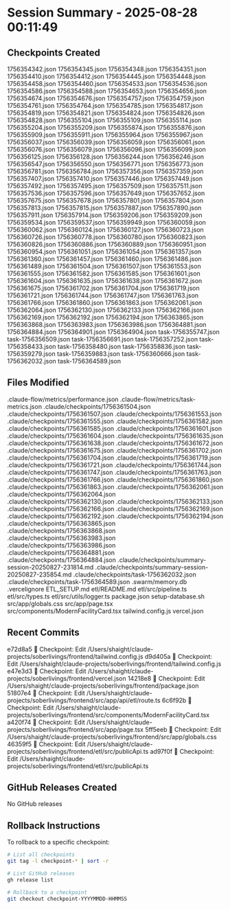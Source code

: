 # Session Summary - 2025-08-28 00:11:49

## Checkpoints Created
1756354342.json
1756354345.json
1756354348.json
1756354351.json
1756354410.json
1756354412.json
1756354445.json
1756354448.json
1756354458.json
1756354460.json
1756354533.json
1756354536.json
1756354586.json
1756354588.json
1756354653.json
1756354656.json
1756354674.json
1756354676.json
1756354757.json
1756354759.json
1756354761.json
1756354764.json
1756354785.json
1756354817.json
1756354819.json
1756354821.json
1756354824.json
1756354826.json
1756354828.json
1756355104.json
1756355109.json
1756355114.json
1756355204.json
1756355209.json
1756355874.json
1756355876.json
1756355909.json
1756355911.json
1756355964.json
1756355967.json
1756356037.json
1756356039.json
1756356059.json
1756356061.json
1756356076.json
1756356079.json
1756356096.json
1756356099.json
1756356125.json
1756356128.json
1756356244.json
1756356246.json
1756356547.json
1756356550.json
1756356771.json
1756356773.json
1756356781.json
1756356784.json
1756357356.json
1756357359.json
1756357407.json
1756357410.json
1756357446.json
1756357449.json
1756357492.json
1756357495.json
1756357509.json
1756357511.json
1756357536.json
1756357596.json
1756357649.json
1756357652.json
1756357675.json
1756357678.json
1756357801.json
1756357804.json
1756357813.json
1756357815.json
1756357887.json
1756357890.json
1756357911.json
1756357914.json
1756359206.json
1756359209.json
1756359534.json
1756359537.json
1756359949.json
1756360059.json
1756360062.json
1756360124.json
1756360127.json
1756360723.json
1756360726.json
1756360778.json
1756360780.json
1756360823.json
1756360826.json
1756360886.json
1756360889.json
1756360951.json
1756360954.json
1756361051.json
1756361054.json
1756361357.json
1756361360.json
1756361457.json
1756361460.json
1756361486.json
1756361489.json
1756361504.json
1756361507.json
1756361553.json
1756361555.json
1756361582.json
1756361585.json
1756361601.json
1756361604.json
1756361635.json
1756361638.json
1756361672.json
1756361675.json
1756361702.json
1756361704.json
1756361719.json
1756361721.json
1756361744.json
1756361747.json
1756361763.json
1756361766.json
1756361860.json
1756361863.json
1756362061.json
1756362064.json
1756362130.json
1756362133.json
1756362166.json
1756362169.json
1756362192.json
1756362194.json
1756363865.json
1756363868.json
1756363983.json
1756363986.json
1756364881.json
1756364884.json
1756364901.json
1756364904.json
task-1756355747.json
task-1756356509.json
task-1756356691.json
task-1756357252.json
task-1756358433.json
task-1756358480.json
task-1756358836.json
task-1756359279.json
task-1756359883.json
task-1756360666.json
task-1756362032.json
task-1756364589.json

## Files Modified
.claude-flow/metrics/performance.json
.claude-flow/metrics/task-metrics.json
.claude/checkpoints/1756361504.json
.claude/checkpoints/1756361507.json
.claude/checkpoints/1756361553.json
.claude/checkpoints/1756361555.json
.claude/checkpoints/1756361582.json
.claude/checkpoints/1756361585.json
.claude/checkpoints/1756361601.json
.claude/checkpoints/1756361604.json
.claude/checkpoints/1756361635.json
.claude/checkpoints/1756361638.json
.claude/checkpoints/1756361672.json
.claude/checkpoints/1756361675.json
.claude/checkpoints/1756361702.json
.claude/checkpoints/1756361704.json
.claude/checkpoints/1756361719.json
.claude/checkpoints/1756361721.json
.claude/checkpoints/1756361744.json
.claude/checkpoints/1756361747.json
.claude/checkpoints/1756361763.json
.claude/checkpoints/1756361766.json
.claude/checkpoints/1756361860.json
.claude/checkpoints/1756361863.json
.claude/checkpoints/1756362061.json
.claude/checkpoints/1756362064.json
.claude/checkpoints/1756362130.json
.claude/checkpoints/1756362133.json
.claude/checkpoints/1756362166.json
.claude/checkpoints/1756362169.json
.claude/checkpoints/1756362192.json
.claude/checkpoints/1756362194.json
.claude/checkpoints/1756363865.json
.claude/checkpoints/1756363868.json
.claude/checkpoints/1756363983.json
.claude/checkpoints/1756363986.json
.claude/checkpoints/1756364881.json
.claude/checkpoints/1756364884.json
.claude/checkpoints/summary-session-20250827-231814.md
.claude/checkpoints/summary-session-20250827-235854.md
.claude/checkpoints/task-1756362032.json
.claude/checkpoints/task-1756364589.json
.swarm/memory.db
.vercelignore
ETL_SETUP.md
etl/README.md
etl/src/pipeline.ts
etl/src/types.ts
etl/src/utils/logger.ts
package.json
setup-database.sh
src/app/globals.css
src/app/page.tsx
src/components/ModernFacilityCard.tsx
tailwind.config.js
vercel.json

## Recent Commits
e72d8a5 🔖 Checkpoint: Edit /Users/shaight/claude-projects/soberlivings/frontend/tailwind.config.js
d9d405a 🔖 Checkpoint: Edit /Users/shaight/claude-projects/soberlivings/frontend/tailwind.config.js
e47e3d3 🔖 Checkpoint: Edit /Users/shaight/claude-projects/soberlivings/frontend/vercel.json
14218e8 🔖 Checkpoint: Edit /Users/shaight/claude-projects/soberlivings/frontend/package.json
51807e4 🔖 Checkpoint: Edit /Users/shaight/claude-projects/soberlivings/frontend/src/app/api/etl/route.ts
6c6f92b 🔖 Checkpoint: Edit /Users/shaight/claude-projects/soberlivings/frontend/src/components/ModernFacilityCard.tsx
a420f74 🔖 Checkpoint: Edit /Users/shaight/claude-projects/soberlivings/frontend/src/app/page.tsx
5ff5eeb 🔖 Checkpoint: Edit /Users/shaight/claude-projects/soberlivings/frontend/src/app/globals.css
46359f5 🔖 Checkpoint: Edit /Users/shaight/claude-projects/soberlivings/frontend/etl/src/publicApi.ts
ad97f0f 🔖 Checkpoint: Edit /Users/shaight/claude-projects/soberlivings/frontend/etl/src/publicApi.ts

## GitHub Releases Created
No GitHub releases

## Rollback Instructions
To rollback to a specific checkpoint:
```bash
# List all checkpoints
git tag -l checkpoint-* | sort -r

# List GitHub releases
gh release list

# Rollback to a checkpoint
git checkout checkpoint-YYYYMMDD-HHMMSS
```
